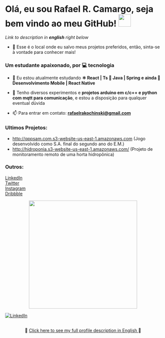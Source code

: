 
# Olá, eu sou **Rafael R. Camargo**, seja bem vindo ao meu GitHub!  <img src="https://media.giphy.com/media/QssGEmpkyEOhBCb7e1/giphy.gif" width="40px">

*Link to description in **english** right below*

- 📝 Esse é o local onde eu salvo meus projetos preferidos, então, sinta-se à vontade para conhecer mais!

<h3 align="left">Um estudante apaixonado, por 💻 tecnologia</h3>

- 🌱 Eu estou atualmente estudando **⚛ React | Ts 🍃 Java | Spring e ainda 📱 Desenvolvimento Mobile | React Native**

- 💬 Tenho diversos experimentos e **projetos arduino em c/c++ e python com mqtt para comunicação**, e estou a disposição para qualquer eventual dúvida 

- 📫 Para entrar em contato: **rafaelrakochinski@gmail.com**

### Ultimos Projetos:

- http://qppsam.com.s3-website-us-east-1.amazonaws.com (Jogo desenvolvido como S.A. final do segundo ano do E.M.)
- http://hidroponia.s3-website-us-east-1.amazonaws.com/ (Projeto de monitoramento remoto de uma horta hidropônica)

<h3 align="left">Outros:</h3>
<p align="left">
<a href="https://linkedin.com/in/rafael-camargo-39059717a" target="blank">LinkedIn</a>
<br>
<a href="https://twitter.com/rafaelrcamargo" alt="rafaelrcamargo" height="30" width="40" />Twitter</a>
<br>
<a href="https://instagram.com/rafaelrcmrg" target="blank">Instagram</a>
<br>
<a href="https://dribbble.com/rakochinski" target="blank">Dribbble</a>
<br>
</p>

<center>
<img width="350rem" src="https://github-readme-stats.vercel.app/api/top-langs/?username=RafaelRCamargo&layout=compact&langs_count=7&theme=onedark"/>	
</center>

<a href="https://www.linkedin.com/in/rafael-r-camargo-39059717a/"><img src="https://img.shields.io/badge/LinkedIn-%230077B5.svg?&style=flat-square&logo=linkedin&logoColor=white" alt="LinkedIn"> </a>

<br>
<div align="center">
🔗 <a href="https://github.com/RafaelRCamargo/RafaelRCamargo/blob/master/README-EN.md"> Click here to see my full profile description in English </a> 🔗
</div>
